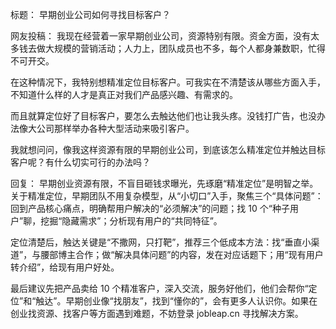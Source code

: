 标题：
早期创业公司如何寻找目标客户？

网友投稿：
我现在经营着一家早期创业公司，资源特别有限。资金方面，没有太多钱去做大规模的营销活动；人力上，团队成员也不多，每个人都身兼数职，忙得不可开交。

在这种情况下，我特别想精准定位目标客户。可我实在不清楚该从哪些方面入手，不知道什么样的人才是真正对我们产品感兴趣、有需求的。

而且就算定位好了目标客户，要怎么去触达他们也让我头疼。没钱打广告，也没办法像大公司那样举办各种大型活动来吸引客户。

我就想问问，像我这样资源有限的早期创业公司，到底该怎么精准定位并触达目标客户呢？有什么切实可行的办法吗？ 

回复：
早期创业资源有限，不盲目砸钱求曝光，先琢磨“精准定位”是明智之举。关于精准定位，早期团队不用复杂模型，从“小切口”入手，聚焦三个“具体问题”：回到产品核心痛点，明确帮用户解决的“必须解决”的问题；找 10 个“种子用户”聊，挖掘“隐藏需求”；分析现有用户的“共同特征”。

定位清楚后，触达关键是“不撒网，只打靶”，推荐三个低成本方法：找“垂直小渠道”，与腰部博主合作；做“解决具体问题”的内容，发在对应话题下；用“现有用户转介绍”，给现有用户好处。

最后建议先把产品卖给 10 个精准客户，深入交流，服务好他们，他们会帮你“定位”和“触达”。早期创业像“找朋友”，找到“懂你的”，会有更多人认识你。如果在创业找资源、找客户等方面遇到难题，不妨登录 jobleap.cn 寻找解决方案。 